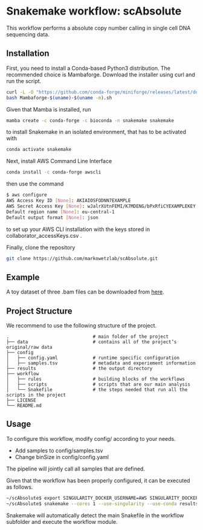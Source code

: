 # Snakemake workflow: scAbsolute

This workflow performs a absolute copy number calling in single cell DNA sequencing data.

## Installation
First, you need to install a Conda-based Python3 distribution. The recommended choice is Mambaforge. Download the installer using curl and run the script.

```bash
curl -L -O "https://github.com/conda-forge/miniforge/releases/latest/download/Mambaforge-$(uname)-$(uname -m).sh"
bash Mambaforge-$(uname)-$(uname -m).sh
```
Given that Mamba is installed, run

```bash
mamba create -c conda-forge -c bioconda -n snakemake snakemake
```
to install Snakemake in an isolated environment, that has to be activated with
```bash
conda activate snakemake
```
Next, install AWS Command Line Interface 
```bash
conda install -c conda-forge awscli
```
then use the command
```bash
$ aws configure
AWS Access Key ID [None]: AKIAIOSFODNN7EXAMPLE
AWS Secret Access Key [None]: wJalrXUtnFEMI/K7MDENG/bPxRfiCYEXAMPLEKEY
Default region name [None]: eu-central-1
Default output format [None]: json
```
to set up your AWS CLI installation with the keys stored in collaborator_accessKeys.csv .

Finally, clone the repository
```bash
git clone https://github.com/markowetzlab/scAbsolute.git
```

## Example
A toy dataset of three .bam files can be downloaded from [here](https://drive.google.com/drive/folders/1402zegR4H7tWFluc2el9lyUr9H8rMXX6?usp=sharing). 

## Project Structure
We recommend to use the following structure of the project.

    .                               # main folder of the project
    ├── data                        # contains all of the project’s original/raw data
    ├── config                    
    │   ├── config.yaml             # runtime specific configuration
    │   ├── samples.tsv             # metadata and experiement information
    ├── results                     # the output directory
    ├── workflow                    
    │   ├── rules                   # building blocks of the workflows
    │   ├── scripts                 # scripts that are our main analysis
    │   └── Snakefile               # the steps needed that run all the scripts in the project
    ├── LICENSE
    └── README.md



## Usage

To configure this workflow, modify config/ according to your needs. 
* Add samples to config/samples.tsv
* Change binSize in config/config.yaml

The pipeline will jointly call all samples that are defined.

Given that the workflow has been properly configured, it can be executed as follows.

```bash
~/scAbsolute$ export SINGULARITY_DOCKER_USERNAME=AWS SINGULARITY_DOCKER_PASSWORD=$(aws ecr get-login-password)
~/scAbsolute$ snakemake --cores 1 --use-singularity --use-conda results/scale/500/predict/out.rds
```

Snakemake will automatically detect the main Snakefile in the workflow subfolder and execute the workflow module.
